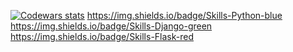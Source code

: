 [![Codewars stats](https://www.codewars.com/users/ELVIN4/badges/small)](https://www.codewars.com/users/ELVIN4/)
https://img.shields.io/badge/Skills-Python-blue
https://img.shields.io/badge/Skills-Django-green
https://img.shields.io/badge/Skills-Flask-red
